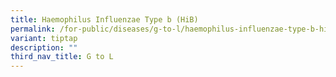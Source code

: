 ```yaml
---
title: Haemophilus Influenzae Type b (HiB)
permalink: /for-public/diseases/g-to-l/haemophilus-influenzae-type-b-hib/
variant: tiptap
description: ""
third_nav_title: G to L
---
```

